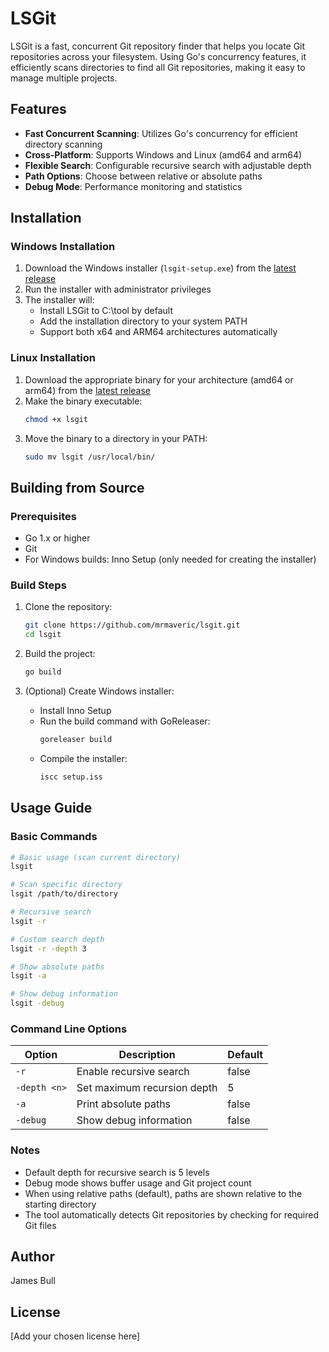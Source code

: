 # LSGit

LSGit is a fast, concurrent Git repository finder that helps you locate Git repositories across your filesystem. Using Go's concurrency features, it efficiently scans directories to find all Git repositories, making it easy to manage multiple projects.

## Features

- **Fast Concurrent Scanning**: Utilizes Go's concurrency for efficient directory scanning
- **Cross-Platform**: Supports Windows and Linux (amd64 and arm64)
- **Flexible Search**: Configurable recursive search with adjustable depth
- **Path Options**: Choose between relative or absolute paths
- **Debug Mode**: Performance monitoring and statistics

## Installation

### Windows Installation

1. Download the Windows installer (`lsgit-setup.exe`) from the [latest release](https://github.com/mrmaveric/lsgit/releases/latest)
2. Run the installer with administrator privileges
3. The installer will:
   - Install LSGit to C:\tool by default
   - Add the installation directory to your system PATH
   - Support both x64 and ARM64 architectures automatically

### Linux Installation

1. Download the appropriate binary for your architecture (amd64 or arm64) from the [latest release](https://github.com/mrmaveric/lsgit/releases/latest)
2. Make the binary executable:
   ```bash
   chmod +x lsgit
   ```
3. Move the binary to a directory in your PATH:
   ```bash
   sudo mv lsgit /usr/local/bin/
   ```

## Building from Source

### Prerequisites

- Go 1.x or higher
- Git
- For Windows builds: Inno Setup (only needed for creating the installer)

### Build Steps

1. Clone the repository:
   ```bash
   git clone https://github.com/mrmaveric/lsgit.git
   cd lsgit
   ```

2. Build the project:
   ```bash
   go build
   ```

3. (Optional) Create Windows installer:
   - Install Inno Setup
   - Run the build command with GoReleaser:
     ```bash
     goreleaser build
     ```
   - Compile the installer:
     ```bash
     iscc setup.iss
     ```

## Usage Guide

### Basic Commands

```bash
# Basic usage (scan current directory)
lsgit

# Scan specific directory
lsgit /path/to/directory

# Recursive search
lsgit -r

# Custom search depth
lsgit -r -depth 3

# Show absolute paths
lsgit -a

# Show debug information
lsgit -debug
```

### Command Line Options

| Option | Description | Default |
|--------|-------------|---------|
| `-r` | Enable recursive search | false |
| `-depth <n>` | Set maximum recursion depth | 5 |
| `-a` | Print absolute paths | false |
| `-debug` | Show debug information | false |

### Notes

- Default depth for recursive search is 5 levels
- Debug mode shows buffer usage and Git project count
- When using relative paths (default), paths are shown relative to the starting directory
- The tool automatically detects Git repositories by checking for required Git files

## Author

James Bull

## License

[Add your chosen license here]
